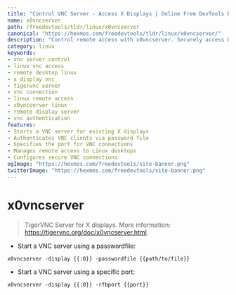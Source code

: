 ```yaml
---
title: "Control VNC Server - Access X Displays | Online Free DevTools by Hexmos"
name: x0vncserver
path: /freedevtools/tldr/linux/x0vncserver
canonical: "https://hexmos.com/freedevtools/tldr/linux/x0vncserver/"
description: "Control remote access with x0vncserver. Securely access Linux X displays via VNC and manage connections remotely. Free online tool, no registration required."
category: linux
keywords:
- vnc server control
- linux vnc access
- remote desktop linux
- x display vnc
- tigervnc server
- vnc connection
- linux remote access
- x0vncserver linux
- remote display server
- vnc authentication
features:
- Starts a VNC server for existing X displays
- Authenticates VNC clients via password file
- Specifies the port for VNC connections
- Manages remote access to Linux desktops
- Configures secure VNC connections
ogImage: "https://hexmos.com/freedevtools/site-banner.png"
twitterImage: "https://hexmos.com/freedevtools/site-banner.png"
---
```


# x0vncserver

> TigerVNC Server for X displays.
> More information: <https://tigervnc.org/doc/x0vncserver.html>.

- Start a VNC server using a passwordfile:

`x0vncserver -display {{:0}} -passwordfile {{path/to/file}}`

- Start a VNC server using a specific port:

`x0vncserver -display {{:0}} -rfbport {{port}}`

